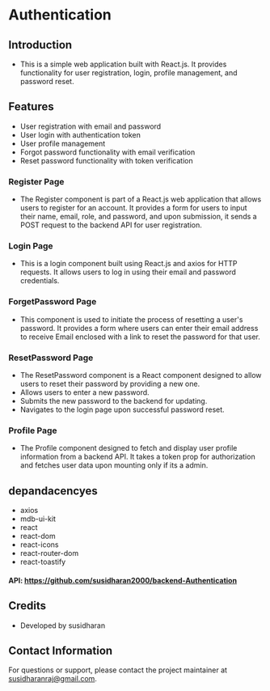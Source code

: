 # Authentication
## Introduction
- This is a simple web application built with React.js. It provides functionality for user registration, login, profile management, and password reset.
## Features
- User registration with email and password
- User login with authentication token
- User profile management
- Forgot password functionality with email verification
- Reset password functionality with token verification

### Register Page
 - The Register component is part of a React.js web application that allows users to register for an account. It provides a form for users to input their name, email, role, and password, and upon submission, it sends a POST request to the backend API for user registration.
### Login Page
 - This is a login component built using React.js and axios for HTTP requests. It allows users to log in using their email and password credentials.
### ForgetPassword Page
 - This component is used to initiate the process of resetting a user's password. It provides a form where users can enter their email address to receive Email enclosed with a link to reset the password for that user.
###  ResetPassword Page
 - The ResetPassword component is a React component designed to allow users to reset their password by providing a new one.
 - Allows users to enter a new password.
 - Submits the new password to the backend for updating.
 - Navigates to the login page upon successful password reset.
### Profile Page
 - The Profile component designed to fetch and display user profile information from a backend API. It takes a token prop for authorization and fetches user data upon mounting only if its a admin.

## depandacencyes
 - axios
 - mdb-ui-kit
 - react
 - react-dom
 - react-icons
 - react-router-dom
 - react-toastify

#### API: https://github.com/susidharan2000/backend-Authentication

 ## Credits
- Developed by susidharan
 ## Contact Information
For questions or support, please contact the project maintainer at susidharanraj@gmail.com.

